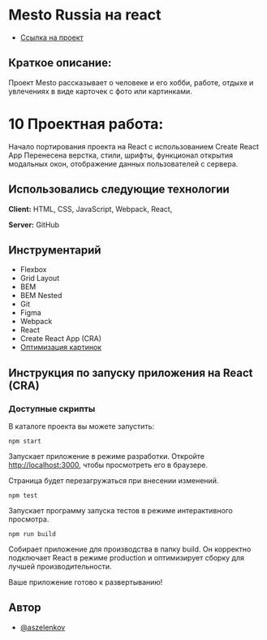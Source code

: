 # Mesto Russia на react

* [Ссылка на проект](https://aszelenkov.github.io/mesto-react/public/)

## Краткое описание:
Проект Mesto рассказывает о человеке и его хобби, работе, отдыхе и увлечениях в виде карточек с фото или картинками.


# 10 Проектная работа:
Начало портирования проекта на React с использованием Create React App 
Перенесена верстка, стили, шрифты, функционал открытия модальных окон, отображение данных пользователей с сервера.


## Использовались следующие технологии

**Client:** HTML, CSS, JavaScript, Webpack, React,

**Server:** GitHub


## Инструментарий

- Flexbox
- Grid Layout
- BEM
- BEM Nested
- Git
- Figma
- Webpack
- React
- Create React App (CRA)
- [Оптимизация картинок](https://tinypng.com/)


## Инструкция по запуску приложения на React (CRA)

### Доступные скрипты

В каталоге проекта вы можете запустить:

`npm start`

Запускает приложение в режиме разработки.
Откройте [http://localhost:3000](http://localhost:3000), чтобы просмотреть его в браузере.

Страница будет перезагружаться при внесении изменений.

`npm test`

Запускает программу запуска тестов в режиме интерактивного просмотра.


`npm run build`

Собирает приложение для производства в папку build.
Он корректно подключает React в режиме production и оптимизирует сборку для лучшей производительности.


Ваше приложение готово к развертыванию!


## Автор

- [@aszelenkov](https://github.com/aszelenkov)